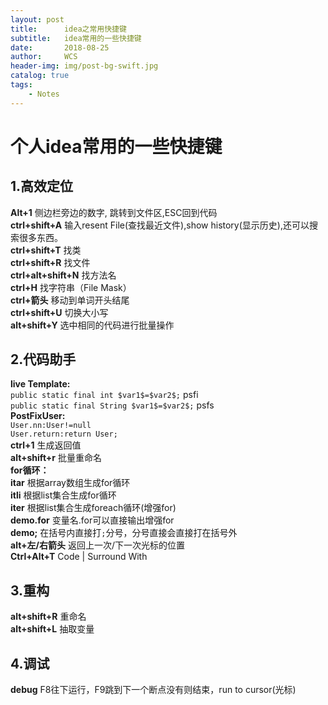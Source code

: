 ```yaml
---
layout: post
title:      idea之常用快捷键
subtitle:   idea常用的一些快捷键
date:       2018-08-25
author:     WCS
header-img: img/post-bg-swift.jpg
catalog: true
tags:
    - Notes
---
```

# 个人idea常用的一些快捷键

## 1.高效定位

**Alt+1**               侧边栏旁边的数字, 跳转到文件区,ESC回到代码  
**ctrl+shift+A**        输入resent File(查找最近文件),show history(显示历史),还可以搜索很多东西。  
**ctrl+shift+T**        找类  
**ctrl+shift+R**        找文件  
**ctrl+alt+shift+N**    找方法名  
**ctrl+H**              找字符串（File Mask）  
**ctrl+箭头**           移动到单词开头结尾  
**ctrl+shift+U**        切换大小写  
**alt+shift+Y**         选中相同的代码进行批量操作  

## 2.代码助手

**live Template:**  
`public static final int $var1$=$var2$;`    psfi  
`public static final String $var1$=$var2$;` psfs  
**PostFixUser:**  
`User.nn:User!=null`  
`User.return:return User;`  
**ctrl+1**          生成返回值  
**alt+shift+r**     批量重命名  
**for循环：**  
**itar**            根据array数组生成for循环  
**itli**            根据list集合生成for循环  
**iter**            根据list集合生成foreach循环(增强for)  
**demo.for**            变量名.for可以直接输出增强for  
**demo;**               在括号内直接打`;`分号，分号直接会直接打在括号外  
**alt+左/右箭头**    返回上一次/下一次光标的位置  
**Ctrl+Alt+T**      Code | Surround With  

## 3.重构

**alt+shift+R**     重命名  
**alt+shift+L**     抽取变量  

## 4.调试

**debug**   F8往下运行，F9跳到下一个断点没有则结束，run to cursor(光标)
